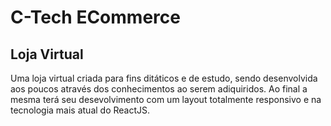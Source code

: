 <h1>C-Tech ECommerce</h1>
<h2>Loja Virtual</h2>
<p>Uma loja virtual criada para fins ditáticos e de estudo, sendo desenvolvida aos poucos através dos conhecimentos ao serem adiquiridos. Ao final a mesma terá seu desevolvimento com um layout totalmente responsivo
e na tecnologia mais atual do ReactJS.</p>
